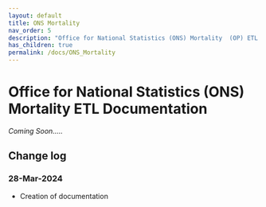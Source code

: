```yaml
---
layout: default
title: ONS Mortality
nav_order: 5
description: "Office for National Statistics (ONS) Mortality  (OP) ETL Documentation"
has_children: true
permalink: /docs/ONS_Mortality
---
```


# Office for National Statistics (ONS) Mortality ETL Documentation

*Coming Soon.....*


## Change log

### 28-Mar-2024
- Creation of documentation